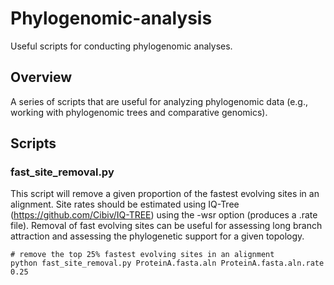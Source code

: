 # Phylogenomic-analysis

Useful scripts for conducting phylogenomic analyses.

## Overview

A series of scripts that are useful for analyzing phylogenomic data (e.g., working with phylogenomic trees and comparative genomics).

## Scripts

### fast_site_removal.py

This script will remove a given proportion of the fastest evolving sites in an alignment. Site rates should be estimated using IQ-Tree (https://github.com/Cibiv/IQ-TREE) using the -wsr option (produces a .rate file). Removal of fast evolving sites can be useful for assessing long branch attraction and assessing the phylogenetic support for a given topology.

```
# remove the top 25% fastest evolving sites in an alignment
python fast_site_removal.py ProteinA.fasta.aln ProteinA.fasta.aln.rate 0.25
```

